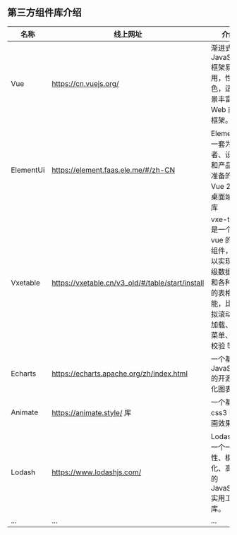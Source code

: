 ## 第三方组件库介绍

| 名称      | 线上网址                                         | 介绍                                                                                                                           |
| --------- | ------------------------------------------------ | ------------------------------------------------------------------------------------------------------------------------------ |
| Vue       | https://cn.vuejs.org/                            | 渐进式 JavaScript 框架易学易用，性能出色，适用场景丰富的 Web 前端框架。                                                        |
| ElementUi | https://element.faas.ele.me/#/zh-CN              | Element，一套为开发者、设计师和产品经理准备的基于 Vue 2.0 的桌面端组件库                                                       |
| Vxetable  | https://vxetable.cn/v3_old/#/table/start/install | vxe-table 是一个基于 vue 的表格组件，它可以实现大量级数据加载和各种复杂的表格功能，比如虚拟滚动、懒加载、快捷菜单、数据校验 等 |
| Echarts   | https://echarts.apache.org/zh/index.html         | 一个基于 JavaScript 的开源可视化图表库                                                                                         |
| Animate   | https://animate.style/ 库                        | 一个基于 css3 的动画效果库                                                                                                     |
| Lodash    | https://www.lodashjs.com/                        | Lodash 是一个一致性、模块化、高性能的 JavaScript 实用工具库。                                                                  |
| ...       | ...                                              | ...                                                                                                                            |
